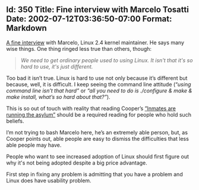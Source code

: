Id: 350
Title: Fine interview with Marcelo Tosatti
Date: 2002-07-12T03:36:50-07:00
Format: Markdown
--------------
[A fine interview](http://www.zdnet.com/article/marcelo-tosatti-the-future-is-linux/) with
Marcelo, Linux 2.4 kernel maintainer. He says many wise things. One
thing ringed less true than others, though:

> *We need to get ordinary people used to using Linux. It isn't that
> it's so hard to use, it's just different.*

Too bad it isn’t true. Linux is hard to use not only because it’s
different but because, well, it is difficult. I keep seeing the command
line attitude (“*using command line isn’t that hard”* or *“all you need
to do is ./configure & make & make install, what’s so hard about
that?”*).

This is so out of touch with reality that reading Cooper’s
[”Inmates are running the
asylum”](http://www.amazon.com/exec/obidos/ASIN/0672316498/) should be a
required reading for people who hold such beliefs.

I’m not trying to bash Marcelo here, he’s an extremely able person, but,
as Cooper points out, able people are easy to dismiss the difficulties
that less able people may have.

People who want to see increased adoption of Linux should first figure out
why it's not being adopted despite a big price advantage.

First step in fixing any problem is admitting that you have a problem and
Linux does have usability problem.
